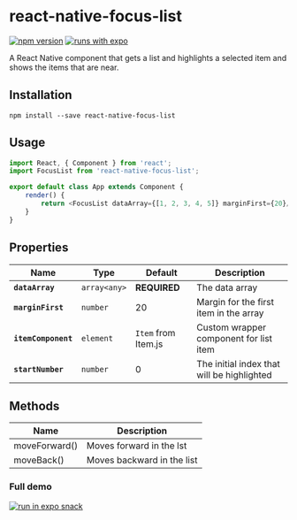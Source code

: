 # react-native-focus-list
[![npm version](https://badge.fury.io/js/react-native-focus-list.svg)](https://badge.fury.io/js/react-native-focus-list)
[![runs with expo](https://img.shields.io/badge/Runs%20with%20Expo-000.svg?style=flat&logo=EXPO&labelColor=ffffff&logoColor=000)](https://exp.host/@realkfiros/focus-list-example)

A React Native component that gets a list and highlights a selected item and shows the items that are near.

## Installation

```
npm install --save react-native-focus-list
```

## Usage

```js
import React, { Component } from 'react';
import FocusList from 'react-native-focus-list';

export default class App extends Component {
    render() {
        return <FocusList dataArray={[1, 2, 3, 4, 5]} marginFirst={20}/>
    }
}
```

## Properties

| Name | Type | Default | Description |
|---|---|---|---|
|**`dataArray`**|`array<any>`| **REQUIRED** |The data array|
|**`marginFirst`**|`number`| 20 |Margin for the first item in the array|
|**`itemComponent`**|`element`|`Item` from Item.js|Custom wrapper component for list item|
|**`startNumber`**|`number`| 0 |The initial index that will be highlighted|

## Methods

| Name | Description |
|---|---|
| moveForward() | Moves forward in the lst |
| moveBack() | Moves backward in the list |

### Full demo

[![run in expo snack](https://img.shields.io/badge/SNACK-TRY%20NOW-4630EB.svg?style=for-the-badge&logo=EXPO&labelColor=000&logoColor=FFF)](https://snack.expo.io/@realkfiros/react-native-focus-list-example)